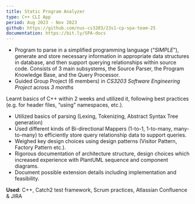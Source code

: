 ```yaml
---
title: Static Program Analyzer
type: C++ CLI App
period: Aug 2023 - Nov 2023
github: https://github.com/nus-cs3203/23s1-cp-spa-team-25
documentation: https://bit.ly/SPA-docs
---
```


- Program to parse in a simplified programming language (“_SIMPLE_”), generate and store necessary information in appropriate data structures in database, and then support querying relationships within source code. Consists of 3 main subsystems, the Source Parser, the Program Knowledge Base, and the Query Processor.
- Guided Group Project (6 members) in *CS3203 Software Engineering Project* across *3 months*

 Learnt basics of C++ within 2 weeks and utilized it, following best practices (e.g. for header files, “using” namespaces, etc.).
- Utilized basics of parsing (Lexing, Tokenizing, Abstract Syntax Tree generation)
- Used different kinds of Bi-directional Mappers (1-to-1, 1-to-many, many-to-many) to efficiently store query relationship data to support queries.
- Weighed key design choices using design patterns (Visitor Pattern, Factory Pattern etc.).
- Rigorous documentation of architecture structure, design choices which increased experience with PlantUML sequence and component diagrams.
- Document possible extension details including implementation and feasibility.

**Used**: C++, Catch2 test framework, Scrum practices, Atlassian Confluence & JIRA
